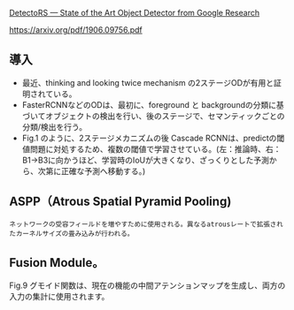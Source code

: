 [DetectoRS — State of the Art Object Detector from Google Research](https://medium.com/visionwizard/detectors-state-of-the-art-object-detector-from-google-research-e0b89abdd1fc)

https://arxiv.org/pdf/1906.09756.pdf

## 導入

+ 最近、thinking and looking twice mechanism の2ステージODが有用と証明されている。
+ FasterRCNNなどのODは、最初に、foreground と backgroundの分類に基づいてオブジェクトの検出を行い、後のステージで、セマンティックごとの分類/検出を行う。
+ Fig.1 のように、2ステージメカニズムの後 Cascade RCNNは、predictの閾値問題に対処するため、複数の閾値で学習させている。(左：推論時、右：B1->B3に向かうほど、学習時のIoUが大きくなり、ざっくりとした予測から、次第に正確な予測へ移動する。)

## ASPP（Atrous Spatial Pyramid Pooling)
    ネットワークの受容フィールドを増やすために使用される。異なるatrousレートで拡張されたカーネルサイズの畳み込みが行われる。
## Fusion Module。
Fig.9 グモイド関数は、現在の機能の中間アテンションマップを生成し、両方の入力の集計に使用されます。
